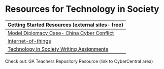 Resources for Technology in Society
===================================

| Getting Started Resources (external sites- free)                                                      |
|-------------------------------------------------------------------------------------------------------|
| [Model Diplomacy Case- China Cyber Conflict](https://modeldiplomacy.cfr.org/#/cases/4480)             |
| [Internet-of-things](https://www.netacad.com/courses/iot/introduction-iot)                            |
| [Technology in Society Writing Assignments](https://www.indiacelebrating.com/essay/technology-essay/) |

Check out: GA Teachers Repository Resource (link to CyberCentral area)

